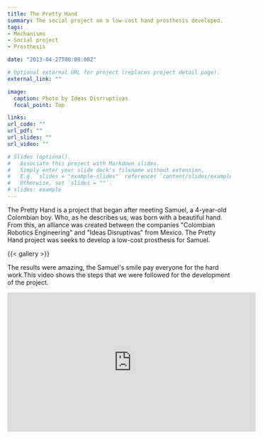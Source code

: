 ```yaml
---
title: The Pretty Hand 
summary: The social project on a low-cost hand prosthesis developed.
tags: 
- Mechanisms
- Social project
- Prosthesis

date: "2013-04-27T00:00:00Z"

# Optional external URL for project (replaces project detail page).
external_link: ""

image:
  caption: Photo by Ideas Disrruptivas
  focal_point: Top

links:
url_code: ""
url_pdf: ""
url_slides: ""
url_video: ""

# Slides (optional).
#   Associate this project with Markdown slides.
#   Simply enter your slide deck's filename without extension.
#   E.g. `slides = "example-slides"` references `content/slides/example-slides.md`.
#   Otherwise, set `slides = ""`.
# slides: example
---
```


The Pretty Hand is a project that began after meeting Samuel, a 4-year-old Colombian boy. Who, as he describes us, was born with a beautiful hand. From this, an alliance was created between the companies "Colombian Robotics Engineering" and "Ideas Disruptivas" from Mexico. The Pretty Hand project was seeks to develop a low-cost prosthesis for Samuel.

{{< gallery >}}

The results were amazing, the Samuel's smile pay everyone for the hard work.This video shows the steps that we were followed for the development of the project.

<iframe width="560" height="315" src="https://www.youtube.com/embed/h7boTIcrNbw" frameborder="0" allow="accelerometer; autoplay; encrypted-media; gyroscope; picture-in-picture" allowfullscreen></iframe>

